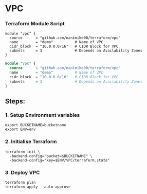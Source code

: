 # VPC
### Terraform Module Script
```hcl
module "vpc" {
  source      = "github.com/manimike00/terraform/vpc"
  name        = "demo"          # Name of VPC
  cidr_block  = "10.0.0.0/16"   # CIDR Block for VPC 
  subnets     = 3               # Depends on Availability Zones
}
```
```terraform
module "vpc" {
  source      = "github.com/manimike00/terraform/vpc"
  name        = "demo"          # Name of VPC
  cidr_block  = "10.0.0.0/16"   # CIDR Block for VPC 
  subnets     = 3               # Depends on Availability Zones
}
```

## Steps:
### 1. Setup Environment variables
```shell
export BUCKETNAME=bucketname
export ENV=env
```
### 2. Initialise Terraform
```shell
terraform init \
  -backend-config="bucket=$BUCKETNAME" \
  -backend-config="key=$ENV/VPC/terraform.state"
```
### 3. Deploy VPC
```shell
terraform plan
terraform apply --auto-approve
```

